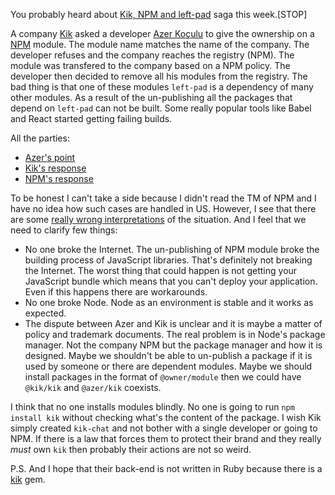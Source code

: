 You probably heard about [Kik, NPM and left-pad](http://www.theregister.co.uk/2016/03/23/npm_left_pad_chaos/?mt=1458733182820) saga this week.[STOP]

A company [Kik](https://www.kik.com/) asked a developer <a href="https://twitter.com/azerbike">Azer Ko&ccedil;ulu</a> to give the ownership on a [NPM](https://www.npmjs.com/) module. The module name matches the name of the company. The developer refuses and the company reaches the registry (NPM). The module was transfered to the company based on a NPM policy. The developer then decided to remove all his modules from the registry. The bad thing is that one of these modules `left-pad` is a dependency of many other modules. As a result of the un-publishing all the packages that depend on `left-pad` can not be built. Some really popular tools like Babel and React started getting failing builds. 

All the parties:

* [Azer's point](https://medium.com/@azerbike/i-ve-just-liberated-my-modules-9045c06be67c)
* [Kik's response](https://medium.com/@mproberts/a-discussion-about-the-breaking-of-the-internet-3d4d2a83aa4d#.t4rrly86w)
* [NPM's response](http://blog.npmjs.org/post/141577284765/kik-left-pad-and-npm)

To be honest I can't take a side because I didn't read the TM of NPM and I have no idea how such cases are handled in US. However, I see that there are some [really wrong interpretations](http://uk.businessinsider.com/npm-left-pad-controversy-explained-2016-3?r=US&IR=T) of the situation. And I feel that we need to clarify few things:

* No one broke the Internet. The un-publishing of NPM module broke the building process of JavaScript libraries. That's definitely not breaking the Internet. The worst thing that could happen is not getting your JavaScript bundle which means that you can't deploy your application. Even if this happens there are workarounds.
* No one broke Node. Node as an environment is stable and it works as expected.
* The dispute between Azer and Kik is unclear and it is maybe a matter of policy and trademark documents. The real problem is in Node's package manager. Not the company NPM but the package manager and how it is designed. Maybe we shouldn't be able to un-publish a package if it is used by someone or there are dependent modules. Maybe we should install packages in the format of `@owner/module` then we could have `@kik/kik` and `@azer/kik` coexists.

I think that no one installs modules blindly. No one is going to run `npm install kik` without checking what's the content of the package. I wish Kik simply created `kik-chat` and not bother with a single developer or going to NPM. If there is a law that forces them to protect their brand and they really *must* own `kik` then probably their actions are not so weird. 

P.S.
And I hope that their back-end is not written in Ruby because there is a [kik](https://rubygems.org/gems/kik) gem.